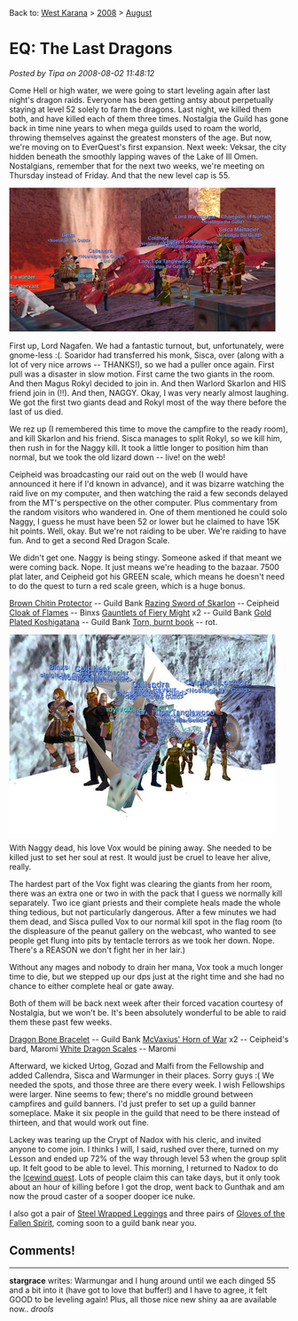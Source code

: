 Back to: [West Karana](/posts/westkarana.md) > [2008](/posts/2008/westkarana.md) > [August](./westkarana.md)
# EQ: The Last Dragons

*Posted by Tipa on 2008-08-02 11:48:12*

Come Hell or high water, we were going to start leveling again after last night's dragon raids. Everyone has been getting antsy about perpetually staying at level 52 solely to farm the dragons. Last night, we killed them both, and have killed each of them three times. Nostalgia the Guild has gone back in time nine years to when mega guilds used to roam the world, throwing themselves against the greatest monsters of the age. But now, we're moving on to EverQuest's first expansion. Next week: Veksar, the city hidden beneath the smoothly lapping waves of the Lake of Ill Omen. Nostalgians, remember that for the next two weeks, we're meeting on Thursday instead of Friday. And that the new level cap is 55.

![](../../../uploads/2008/08/eqgame-2008-08-01-20-57-03-54.jpg "eqgame-2008-08-01-20-57-03-54")

First up, Lord Nagafen. We had a fantastic turnout, but, unfortunately, were gnome-less :(. Soaridor had transferred his monk, Sisca, over (along with a lot of very nice arrows -- THANKS!), so we had a puller once again. First pull was a disaster in slow motion. First came the two giants in the room. And then Magus Rokyl decided to join in. And then Warlord Skarlon and HIS friend join in (!!). And then, NAGGY. Okay, I was very nearly almost laughing. We got the first two giants dead and Rokyl most of the way there before the last of us died.

We rez up (I remembered this time to move the campfire to the ready room), and kill Skarlon and his friend. Sisca manages to split Rokyl, so we kill him, then rush in for the Naggy kill. It took a little longer to position him than normal, but we took the old lizard down -- live! on the web!

Ceipheid was broadcasting our raid out on the web (I would have announced it here if I'd known in advance), and it was bizarre watching the raid live on my computer, and then watching the raid a few seconds delayed from the MT's perspective on the other computer. Plus commentary from the random visitors who wandered in. One of them mentioned he could solo Naggy, I guess he must have been 52 or lower but he claimed to have 15K hit points. Well, okay. But we're not raiding to be uber. We're raiding to have fun. And to get a second Red Dragon Scale.

We didn't get one. Naggy is being stingy. Someone asked if that meant we were coming back. Nope. It just means we're heading to the bazaar. 7500 plat later, and Ceipheid got his GREEN scale, which means he doesn't need to do the quest to turn a red scale green, which is a huge bonus. 

[Brown Chitin Protector](http://lucy.allakhazam.com/item.html?id=4409) -- Guild Bank
[Razing Sword of Skarlon](http://lucy.allakhazam.com/item.html?id=5412) -- Ceipheid
[Cloak of Flames](http://lucy.allakhazam.com/item.html?id=11621) -- Binxs
[Gauntlets of Fiery Might](http://lucy.allakhazam.com/item.html?id=11624) x2 -- Guild Bank
[Gold Plated Koshigatana](http://lucy.allakhazam.com/item.html?id=11630) -- Guild Bank
[Torn, burnt book](http://lucy.allakhazam.com/item.html?id=19071) -- rot.

![](../../../uploads/2008/08/eqgame-2008-08-01-21-32-42-20.jpg "eqgame-2008-08-01-21-32-42-20")

With Naggy dead, his love Vox would be pining away. She needed to be killed just to set her soul at rest. It would just be cruel to leave her alive, really.

The hardest part of the Vox fight was clearing the giants from her room, there was an extra one or two in with the pack that I guess we normally kill separately. Two ice giant priests and their complete heals made the whole thing tedious, but not particularly dangerous. After a few minutes we had them dead, and Sisca pulled Vox to our normal kill spot in the flag room (to the displeasure of the peanut gallery on the webcast, who wanted to see people get flung into pits by tentacle terrors as we took her down. Nope. There's a REASON we don't fight her in her lair.)

Without any mages and nobody to drain her mana, Vox took a much longer time to die, but we stepped up our dps just at the right time and she had no chance to either complete heal or gate away.

Both of them will be back next week after their forced vacation courtesy of Nostalgia, but we won't be. It's been absolutely wonderful to be able to raid them these past few weeks.

[Dragon Bone Bracelet](http://lucy.allakhazam.com/item.html?id=11606) -- Guild Bank
[McVaxius' Horn of War](http://lucy.allakhazam.com/item.html?id=11607) x2 -- Ceipheid's bard, Maromi
[White Dragon Scales](http://lucy.allakhazam.com/item.html?id=11602) -- Maromi

Afterward, we kicked Urtog, Gozad and Malfi from the Fellowship and added Callendra, Sisca and Warmunger in their places. Sorry guys :( We needed the spots, and those three are there every week. I wish Fellowships were larger. Nine seems to few; there's no middle ground between campfires and guild banners. I'd just prefer to set up a guild banner someplace. Make it six people in the guild that need to be there instead of thirteen, and that would work out fine.

Lackey was tearing up the Crypt of Nadox with his cleric, and invited anyone to come join. I thinks I will, I said, rushed over there, turned on my Lesson and ended up 72% of the way through level 53 when the group split up. It felt good to be able to level. This morning, I returned to Nadox to do the [Icewind quest](http://everquest.allakhazam.com/db/quest.html?quest=2380). Lots of people claim this can take days, but it only took about an hour of killing before I got the drop, went back to Gunthak and am now the proud caster of a sooper dooper ice nuke.

I also got a pair of [Steel Wrapped Leggings](http://lucy.allakhazam.com/item.html?id=40202) and three pairs of [Gloves of the Fallen Spirit](http://lucy.allakhazam.com/item.html?id=40178), coming soon to a guild bank near you.

## Comments!
---
**stargrace** writes: Warmungar and I hung around until we each dinged 55 and a bit into it (have got to love that buffer!) and I have to agree, it felt GOOD to be leveling again! Plus, all those nice new shiny aa are available now.. *drools*
